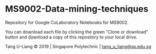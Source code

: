 # MS9002-Data-mining-techniques

Repository for Google CoLaboratory Notebooks for MS9002. 

You can download each file by clicking the green "Clone or download" button and download a copy of this repository to your local drive. 

Tang U-Liang &copy; 2019 | Singapore Polytechnic | tang_u_liang@sp.edu.sg
